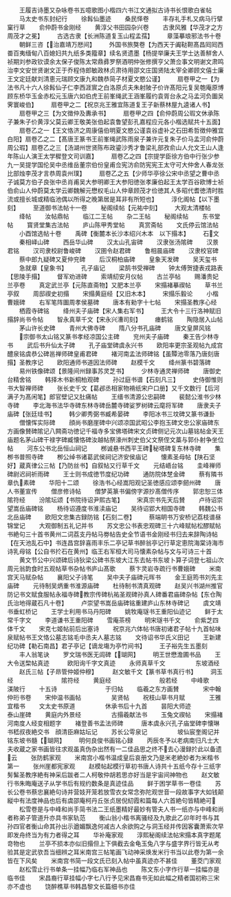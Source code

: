 <!-- { "loadSidebar": true } -->
　　王履吉诗墨又杂咏卷书五噫歌图小楷四六书江文通拟古诗书长恨歌白雀帖
　　马太史书东封纪行
　　徐髥仙墨迹
　　桑民怿卷
　　丰存礼手札又病马行擘窠行草
　　俞仲蔚书金刚经
　　黄淳父书田园杂兴卷
　　古隶风雅【华茂才之方周茂才之冕】
　　古选古隶【长洲陈道复玉山程孟孺】
　　章藻摹琅邪法书十卷
　　朝鲜三咨【治嘉靖万厯间】
　　外国书旅獒卷【为西天于阗鞑靼髙昌囘囘西畨百夷缅甸八百媳妇共九纸多类籀章】续名贤遗墨【杨提举廉夫王学士达善觧舍人祯期刘参政钦谟余太保子俊陈太常鼎彞罗祭酒明仲张修撰亨父萧佥事文明谢文肃鸣治李文安世贤谢文正于乔程侍郎敏政林贞肃待用邵文庄国贤陆太宰全卿顾文僖士廉王文定廷献刘清恵元瑞顾文康九和魏恭简子材夏文愍公谨】
　　扇卷甲之一【为法书凡十六人徐髥仙子仁李西涯賔之白洛原贞夫朱射陂子价许髙阳元复吴匏庵原博顾东桥华玉金赤松元玉唐六如伯虎王前峯绳武王涵峯履约袁胥台永之马孟河负圗吴霁寰峻伯】
　　扇卷甲之二【祝京兆王雅宜陈道复王子新蔡林屋九逵诸人书】
　　扇卷甲之三【为文徴仲及夀承书】
　　扇卷甲之四【俞仲蔚周公瑕文休承陈子兼朱子价黄淳父莫云卿王敬美张伯起袁鲁望彭孔嘉程应元各小楷选赋共十五面】
　　扇卷乙之一【王文恪济之周康僖伯明夏文愍公谨袁谷虚补之石田希哲徴仲雅宜白阳】扇卷乙之二【髙唐王篆书王前峯绳武陈雨泉子兼许元复朱子价马孟河俞仲蔚周公瑕】扇卷乙之三【汤湖州世贤陈布政鎏沙秀才鲁梁礼部孜俞山人允文王山人逢年陈山人演王太学穉登文司训嘉】
　　扇卷乙之四【宗提学臣徐方伯中行张少参九一吴提学国伦吴中丞维岳董宗伯份皇甫佥宪汸俞防宪宪王太守可大仲舍人春龙张比部烛李茂才言恭周袁州璞】
　　扇卷乙之五【少师华亭徐公宋中丞望之曹中丞子诚莫方伯子良张中丞肖甫吴大参明卿王大参阳徳张孝廉伯起王太学百谷欧博士祯伯俞山人仲蔚莫太学云卿魏解元懋权毛山人仲章顾茂才俭徳其人多昭代耆徳清时胜流或擅长城或精临池偶以所得之晚第居是耳非有所短也】
　　淳化阁帖【以下墨刻】
　　至道御书法帖十一卷
　　秘阁续帖【元祐中刻】
　　大观太清楼帖
　　绛帖
　　汝帖鼎帖
　　临江二王帖
　　杂二王帖
　　秘阁续帖
　　东书堂帖
　　寳贤堂集古法帖
　　庐山陈甲秀堂帖
　　真赏斋帖
　　文氏停云馆法帖
　　小酉馆选帖十卷
　　禹碑【衡麓本长沙本绍兴木本　以下搨本】
　　石文
　　秦相峄山碑
　　西岳华山碑
　　汉太山孔宙碑
　　汉隶张汤隂碑
　　汉景君铭
　　汉司隶校尉鲁峻碑
　　汉圉令赵君碑
　　鲁相晨庙碑
　　汉隶校官碑
　　蔡中郎九疑碑又夏仲兖碑
　　后汉桐柏庙碑
　　皇象天发碑
　　吴天玺书
　　急就章【皇象书】
　　孔子庙记
　　梁鹄书受禅碑
　　钟太傅贺捷表戎路表【思陵手搨】
　　督军劝进碑
　　索靖糿安月仪帖
　　古兰亭帖
　　赐潘贵妃兰亭卷
　　真定武兰亭【元陈直斋物】又肥本兰亭
　　宋搨褚摹禊帖
　　草书兰亭叙
　　周邸禊史初搨
　　宋搨黄庭经【又旧木本】
　　宋搨乐毅论
　　小楷曹娥碑
　　右军笔阵圗周孝侯墓碑
　　唐本有勑字十七帖
　　宋搨圣教序心经
　　栖霞寺碑铭
　　绛州夫子庙碑【宋人集右军书】
　　王大令十三行洛神赋旧搨辞尚书令帖
　　智永真草千文【宋永兴漕司刻】
　　瘗鹤铭
　　陶隐居入山帖
　　茅山许长史碑
　　青州大佛寺碑
　　隋八分书孔庙碑
　　唐文皇屏风铭
　　宗御书太山铭又篆书孝经凉国公主碑
　　兖州夫子庙碑
　　秦王告少林寺书
　　武后书升仙太子碑
　　孔子庙堂碑虞永兴书
　　欧阳率更宗圣观帖九成宫醴泉铭虞恭公碑邕禅师碑皇甫君碑
　　褚河南孟法师碑铭【虽贉池零落乃唐刻唐搨】圣教序记
　　欧阳通师书道因法师碑
　　赵模千文
　　绛州篆书碧落碑
　　易州铁像碑颂【景隆间州録事苏灵芝书】
　　少林寺通灵禅师碑
　　唐御史台精舍铭
　　韩择木书新桐柏观碑
　　孙过庭书谱【石刻凡三】
　　史侍御惟则书大智禅师碑
　　张长史千文【葛邲丞相家物褙纸宋户口册】又千文数行【后河满子为髙闲笔】郎官壁记又肚痛帖
　　王缙书清源公忠嗣碑
　　裴懿公淮书少林寺碑
　　李北海书法华寺碑东林寺碑岳麓寺碑娑罗树碑云麾将军碑
　　唐隶夫子庙碑【张廷珪书】
　　韩少卿秀弼书臧希晏碑
　　李阳冰书三坟碑又篆书谦卦
　　僧懐恽实际碑
　　顔尚书磨崖碑中兴颂凉国武昭公李抱玉碑文忠公家庙碑东方画像賛碑隂记八闗斋功徳记千福寺多宝佛塔碑宋文贞碑侧记元次山墓铭帖金天王庙题名茅山碑干禄字碑臧懐恪碑汝越帖祭濠州刺史伯父文祭侄文藁与郭仆射争坐位帖
　　河东公书北岳恒山祠记
　　桞诚悬书西平王碑秘塔碑复东林寺碑
　　集栁书普照寺碑
　　栁公绰书诸葛武侯祠记济安侯庙记
　　懐素圣母帖【陕石坚好】蔵真律公三帖【乃防丝书】自叙帖又行草千文
　　元结峿台铭
　　圭峰禅师碑尉迟祠祈雨碑
　　王士则书成徳节度纪功碑
　　通防院体椘金碑
　　蔡有隣书章仇素碑
　　华阳十二颂
　　徐浩书心经嵩阳观记圣徳感应颂李劒州碑
　　唐人书董宣传
　　僧彦修诗帖
　　僧梦英篆书偏傍字源抄髙僧传序
　　郭忠恕三体隂符经
　　汾隂坛颂【书院待诏尹熙古笔】
　　宋真宗书先天后賛
　　卢待诏崇望嵩岳庙碑铭
　　杨待诏遵度书淮渎庙记
　　吴待诏郢大相国寺碑
　　韩魏公书北岳庙碑
　　欧阳文忠集古録防铭【石刻二卷】
　　蔡端眀书万安桥记荔枝谱昼锦堂记
　　大观御制五礼记并书
　　苏文忠公书表忠观碑三十六峰赋帖松醪赋帖书絶句三十首书黄州二词荔支丹帖马劵帖告史全节语书金刚经书归去来辞陶诗帖【在天池乱石中】书连昌宫辞喜雨丰乐二亭记草书醉翁亭记行草定恵院海棠诗海市诗乳母铭【公自书扵石在黄州】临王右军桓大司马懐素杂帖与文与可诗三十首
　　黄文节公中兴颂碑后诗狄梁公碑书东坡大江东去帖书东坡卜算子词登七祖山次周元翁韵食时五观帖草书杂帖书庐山髙歌
　　蔡卞灵岩寺疏行书曹娥碑
　　米南宫天马赋杂帖
　　襄阳父子诗笔
　　吴中夫子庙碑元晖书
　　金王庭筠书刘先主庙碑
　　元待制吴炳重书淮源庙碑
　　杜待制书清真观碑
　　赵吴兴书湖州推官防记书文赋食服帖永福寺碑教宗传碑杭祐圣观碑孙真人碑番君庙碑杂帖【东仓陶氏治地得蔵石凡十卷】
　　卢崇望书嵩岳庙碑铭重建庐山东林寺碑记
　　虞文靖书垂虹桥记
　　王学士利用书马丹阳碑
　　姚牧庵璲书王重阳仙迹记
　　鲜于太常千字文
　　李道谦书王重阳碑
　　雪庵茶榜
　　明宋璲书千文
　　俞紫芝四体千文
　　宋克七姬帖前后出塞诗
　　祝京兆六体帖书唐初诸君子帖十九首帖味泉赋帖书王文恪公墓志铭毛中丞夫人墓志铭
　　文待诏书华氏义田记
　　王新建纪功碑【勒石南昌】君子亭记【谪龙塲为亭竹间书】
　　王子裕先生五墨刻
　　丰人翁笔诀
　　罗文瑞书医无闾碑【瑚网】
　　明王世懋澹圃书品
　　王大令送棃帖真迹　　　欧阳询千字文真迹
　　永师真草千文　　　　　东坡酒经
　　赵氏三帖【子昻管仲姬仲穆】　　　赵文敏千文【篆书草书真行书】
　　洞玉经　　　　　　　　隂符经
　　黄庭经　　　　　　　　般若经
　　中峰歌　　　　　　　　渼陂行
　　十五诗　　　　　　　　于归帖
　　临羲之东方画賛　　　　宋中翰仲珩书卷
　　宋仲温书画帖　　　　　吴贤帖
　　祝枝山草书月赋　　　　王雅宜楷书
　　文太史书原道　　　　　休承书后十九首
　　昙阳大师迹　　　　　　泰山崖碑
　　黄庭内外景经　　　　　古搨羲献法书
　　玉兔文禊帖
　　宋搨褚河南度人经变相题字
　　褚登善书孟法师碑　　　唐本虞永兴孔子庙堂碑李懐琳书嵇叔夜絶交书　顔清臣麻姑坛记
　　苏长公雩泉记　　　　　坡仙宸奎阁记并铭东坡书髓【瑚网】
　　明何良俊书画铭心録
　　丙辰冬予以老病南归凡士大夫收蔵之家书画皆往求观虽真伪杂出然有一二佳品思之终不去心漫録扵此以备遗云
　　张防鹤家观
　　米南宫小楷书温成皇后哀册文乃是米老絶妙者为米楷书第一
　　张州崖都宪家观
　　赵模帖起模行草初书唐人诗共十五纸今存十三纸字髣髴圣教序絶有神采后跋者二人柯敬仲胡若思亦好当是宇宙间神物也
　　赵文敏行书朱晦庵送子从学书后有规约数条是真迹佳品
　　鲜于困学草书一卷佳
　　苏长公卷书蔡忠襄絶句诗并营妓开笼若放雪衣女常念弥陀观世音一段故事字大如钱颠縦中有法度神品也后有虞邵庵柯丹丘张贞居倪糿霞和篇每人六首絶句皆精絶可
　　松雪卷是与中峰和尚手简书法二王纸墨精好最妙有管夫人书一纸亦与中峰和尚者称弟子管道升亦具书家轨范
　　衡山翁小楷书离骚经及九歌此乙卯年时书与其孙四官者衡山命其孙出示遒媚飘逸何减古人余欲购之与洞玉经并传因客囊萧索次早即发舟终当为有力者得之耳
　　华补庵家观
　　淳熙秘阁续法帖宋搨本真字题尾竒物也
　　兰亭不损本亦似旧搨但上下俱截去金龟玉兔八字与盛字界行皆无从考验其是定武欤吾当细辨之耳米南宫三帖笔画飞动神采焕发米行书当以此卷为第一余皆在下风矣
　　米南宫书简一段文氏已刻入帖中虽真迹亦不甚佳
　　董茭门家观
　　赵松雪止行书单条一挂幅乃临右军神品也
　　陈文东小字作行草一挂幅亦是临书佳
　　宋昌裔行草挂幅小字七八行予见宋昌裔书无如此幅之精者国初称三宋亦不虚也
　　饶醉樵草书韩昌黎文长篇细书亦佳
